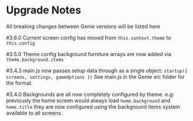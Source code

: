 # Upgrade Notes
All breaking changes between Genie versions will be listed here

#3.6.0
Current screen config has moved from `this.context.theme` to `this.config`

#3.5.0
Theme config background furniture arrays are now added via `theme.background.items`

#3.4.3
main.js now passes setup data through as a single object:
`startup({ screens, settings, gameOptions })`
See main.js in the Genie src folder for the format.

#3.4.0
Backgrounds are all now completely configured by theme.
e.g: previously the home screen would always load `home.background` and `home.title`
they are now configured using the background items system available to all screens.
